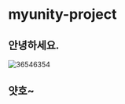 # myunity-project

## 안녕하세요.

![36546354](https://github.com/sf0wolf/myunity-project/assets/25236588/347c590e-67ab-4e53-9f2f-381fa95e3d2d)

## 얏호~